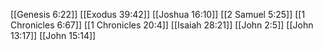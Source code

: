 [[Genesis 6:22]]
[[Exodus 39:42]]
[[Joshua 16:10]]
[[2 Samuel 5:25]]
[[1 Chronicles 6:67]]
[[1 Chronicles 20:4]]
[[Isaiah 28:21]]
[[John 2:5]]
[[John 13:17]]
[[John 15:14]]
